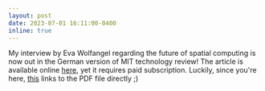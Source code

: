 ```yaml
---
layout: post
date: 2023-07-01 16:11:00-0400
inline: true
---
```


My interview by Eva Wolfangel regarding the future of spatial computing is now out in the German version of MIT technology review! The article is available online <a href="https://www.heise.de/select/tr/2023/7/2320908254643308437">here</a>, yet it requires paid subscription. Luckily, since you're here, <a href="https://yunsuenpai.com/assets/pdf/german_MIT_technology_interview.pdf">this</a> links to the PDF file directly ;)

